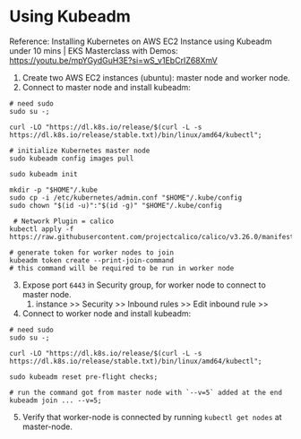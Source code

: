 
# Using Kubeadm
Reference: Installing Kubernetes on AWS EC2 Instance using Kubeadm under 10 mins | EKS Masterclass with Demos: https://youtu.be/mpYGydGuH3E?si=wS_v1EbCrIZ68XmV

1. Create two AWS EC2 instances (ubuntu): master node and worker node.
2. Connect to master node and install kubeadm:
```shell
# need sudo
sudo su -;

curl -LO "https://dl.k8s.io/release/$(curl -L -s https://dl.k8s.io/release/stable.txt)/bin/linux/amd64/kubectl";

# initialize Kubernetes master node
sudo kubeadm config images pull

sudo kubeadm init

mkdir -p "$HOME"/.kube
sudo cp -i /etc/kubernetes/admin.conf "$HOME"/.kube/config
sudo chown "$(id -u)":"$(id -g)" "$HOME"/.kube/config

 # Network Plugin = calico
kubectl apply -f https://raw.githubusercontent.com/projectcalico/calico/v3.26.0/manifests/calico.yaml

# generate token for worker nodes to join
kubeadm token create --print-join-command
# this command will be required to be run in worker node
```
3. Expose port `6443` in Security group, for worker node to connect to master node.
	1. instance >> Security >> Inbound rules >> Edit inbound rule >> 
4. Connect to worker node and install kubeadm:
```shell
# need sudo
sudo su -;

curl -LO "https://dl.k8s.io/release/$(curl -L -s https://dl.k8s.io/release/stable.txt)/bin/linux/amd64/kubectl";

sudo kubeadm reset pre-flight checks;

# run the command got from master node with `--v=5` added at the end
kubeadm join ... --v=5;
```
5. Verify that worker-node is connected by running `kubectl get nodes` at master-node.